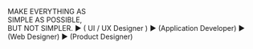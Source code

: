 MAKE EVERYTHING AS<br>
SIMPLE AS POSSIBLE,<br>
BUT NOT SIMPLER.
▶ ( UI / UX Designer )
▶ (Application Developer)
▶ (Web Designer)
▶ (Product Designer)

<!---
Alaukick/Alaukick is a ✨ special ✨ repository because its `README.md` (this file) appears on your GitHub profile.
You can click the Preview link to take a look at your changes.
--->
